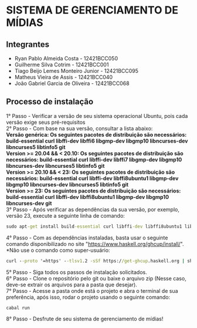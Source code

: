 # SISTEMA DE GERENCIAMENTO DE MÍDIAS

## Integrantes
- Ryan Pablo Almeida Costa - 12421BCC050
- Guilherme Silva Cotrim - 12421BCC001
- Tiago Beijo Lemes Monteiro Junior - 12421BCC095
- Matheus Vieira de Assis - 12421BCC040
- João Gabriel Garcia de Oliveira - 12421BCC068

## Processo de instalação
1° Passo - Verificar a versão de seu sistema operacional Ubuntu, pois cada versão exige seus pré-requisitos <br>
2° Passo - Com base na sua versão, consultar a lista abaixo: <br>
 **Versão genérica: Os seguintes pacotes de distribuição são necessários: build-essential curl libffi-dev libffi6 libgmp-dev libgmp10 libncurses-dev libncurses5 libtinfo5 git <br>
   Version >= 20.04 && < 20.10: Os seguintes pacotes de distribuição são necessários: build-essential curl libffi-dev libffi7 libgmp-dev libgmp10 libncurses-dev libncurses5 libtinfo5 git <br>
   Version >= 20.10 && < 23: Os seguintes pacotes de distribuição são necessários: build-essential curl libffi-dev libffi8ubuntu1 libgmp-dev libgmp10 libncurses-dev libncurses5 libtinfo5 git <br>
   Version >= 23: Os seguintes pacotes de distribuição são necessários: build-essential curl libffi-dev libffi8ubuntu1 libgmp-dev libgmp10 libncurses-dev git <br>**
3° Passo - Após verificar as dependências da sua versão, por exemplo, versão 23, execute a seguinte linha de comando:
   ```cmd
   sudo apt-get install build-essential curl libffi-dev libffi8ubuntu1 libgmp-dev libgmp10 libncurses-dev git
   ```
4° Passo - Com as dependências instaladas, basta usar o seguinte comando disponibilizado no site "https://www.haskell.org/ghcup/install/". *Não use o comando como super-usuário:
   ```cmd
   curl --proto '=https' --tlsv1.2 -sSf https://get-ghcup.haskell.org | sh
   ```
5° Passo - Siga todos os passos de instalação solicitados. <br>
6° Passo - Clone o repositório pelo git ou baixe o arquivo zip (Nesse caso, deve-se extrair os arquivos para a pasta que desejar). <br>
7° Passo - Acesse a pasta onde está o projeto e abra o terminal de sua preferência, após isso, rodar o projeto usando o seguinte comando:
   ```cmd
   cabal run
   ```
8° Passo - Desfrute de seu sistema de gerenciamento de mídias!

